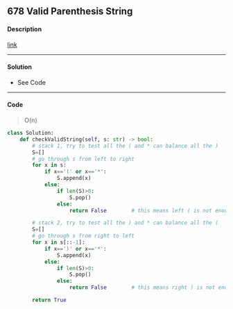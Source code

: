 ## 678 Valid Parenthesis String

#### Description

[link](https://leetcode.com/problems/valid-parenthesis-string/)

---

#### Solution

- See Code

---

#### Code

> O(n)

```python
class Solution:
    def checkValidString(self, s: str) -> bool:
        # stack 1, try to test all the ( and * can balance all the )
        S=[]        
        # go through s from left to right
        for x in s:
            if x=='(' or x=='*':
                S.append(x)
            else:
                if len(S)>0:
                    S.pop()
                else:
                    return False        # this means left ( is not enough

        # stack 2, try to test all the ) and * can balance all the (
        S=[]        
        # go through s from right to left
        for x in s[::-1]:
            if x==')' or x=='*':
                S.append(x)
            else:
                if len(S)>0:
                    S.pop()
                else:
                    return False        # this means right ) is not enough

        return True
```
